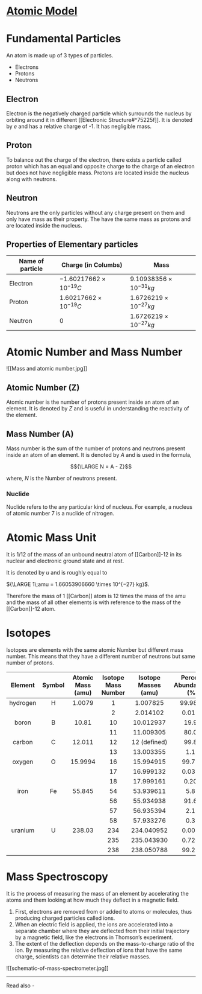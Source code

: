 # [Atomic Model](https://chem.libretexts.org/Courses/University_of_British_Columbia/UBC_CHEM_154%3A_Chemistry_for_Engineering/01%3A_High_School_Review/1.2%3A_Chemical_Elements)

# Fundamental Particles

An atom is made up of 3 types of particles. 
- Electrons
- Protons
- Neutrons

## Electron
Electron is the negatively charged particle which surrounds the nucleus by orbiting around it in different [[Electronic Structure#^75225f]]. It is denoted by *e* and has a relative charge of -1. It has negligible mass.

## Proton
To balance out the charge of the electron, there exists a particle called proton which has an equal and opposite charge to the charge of an electron but does not have negligible mass. Protons are located inside the nucleus along with neutrons.

## Neutron
Neutrons are the only particles without any charge present on them and only have mass as their property. The have the same mass as protons and are located inside the nucleus.

## Properties of Elementary particles

| Name of particle | Charge (in Columbs)          | Mass                        | 
| ---------------- | ---------------------------- | --------------------------- |
| Electron         | ${-1.60217662 × 10^{-19} C}$ | ${9.10938356 × 10^{-31}kg}$ |
| Proton           | ${1.60217662 × 10^{-19} C}$  | ${1.6726219 × 10^{-27} kg}$ |
| Neutron          | ${0}$                        | ${1.6726219 × 10^{-27} kg}$ |

# Atomic Number and Mass Number

![[Mass and atomic number.jpg]]

## Atomic Number (Z)
Atomic number is the number of protons present inside an atom of an element. It is denoted by *Z* and is useful in understanding the reactivity of the element.

## Mass Number (A)
Mass number is the sum of the number of protons and neutrons present inside an atom of an element. It is denoted by *A* and is used in the formula,

$${\LARGE N = A - Z}$$

where, *N* is the Number of neutrons present.

### Nuclide 
Nuclide refers to the any particular kind of nucleus. For example, a nucleus of atomic number 7 is a nuclide of nitrogen. 


# Atomic Mass Unit

It is 1/12 of the mass of an unbound neutral atom of [[Carbon]]-12 in its nuclear and electronic ground state and at rest.

It is denoted by *u* and is roughly equal to 

${\LARGE 1\;amu = 1.66053906660 \times 10^{−27} kg}$.

Therefore the mass of 1 [[Carbon]] atom is 12 times the mass of the amu and the mass of all other elements is with reference to the mass of the [[Carbon]]-12 atom.

# Isotopes

Isotopes are elements with the same atomic Number but different mass number. This means that they have a different number of neutrons but same number of protons.


|  Element | Symbol | Atomic Mass (amu) | Isotope Mass Number | Isotope Masses (amu) | Percent Abundances (%) |
|:--------:|:------:|:-----------------:|:-------------------:|:--------------------:|:----------------------:|
| hydrogen |    H   |       1.0079      |          1          |       1.007825       |         99.9855        |
|          |        |                   |          2          |       2.014102       |         0.0115         |
|   boron  |    B   |       10.81       |          10         |       10.012937      |          19.91         |
|          |        |                   |          11         |       11.009305      |          80.09         |
|  carbon  |    C   |       12.011      |          12         |     12 (defined)     |          99.89         |
|          |        |                   |          13         |       13.003355      |          1.11          |
|  oxygen  |    O   |      15.9994      |          16         |       15.994915      |         99.757         |
|          |        |                   |          17         |       16.999132      |         0.0378         |
|          |        |                   |          18         |       17.999161      |          0.205         |
|   iron   |   Fe   |       55.845      |          54         |       53.939611      |          5.82          |
|          |        |                   |          56         |       55.934938      |          91.66         |
|          |        |                   |          57         |       56.935394      |          2.19          |
|          |        |                   |          58         |       57.933276      |          0.33          |
|  uranium |    U   |       238.03      |         234         |      234.040952      |         0.0054         |
|          |        |                   |         235         |      235.043930      |         0.7204         |
|          |        |                   |         238         |      238.050788      |         99.274         |

# Mass Spectroscopy

It is the process of measuring the mass of an element by accelerating the atoms and them looking at how much they deflect in a magnetic field.

1. First, electrons are removed from or added to atoms or molecules, thus producing charged particles called ions. 
2. When an electric field is applied, the ions are accelerated into a separate chamber where they are deflected from their initial trajectory by a magnetic field, like the electrons in Thomson’s experiment.
3.   The extent of the deflection depends on the mass-to-charge ratio of the ion. By measuring the relative deflection of ions that have the same charge, scientists can determine their relative masses.

 ![[schematic-of-mass-spectrometer.jpg]]
 
---
Read also - 